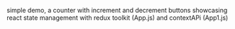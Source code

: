 simple demo, a counter with increment and decrement buttons showcasing react state management with redux toolkit (App.js) and contextAPi (App1.js)

